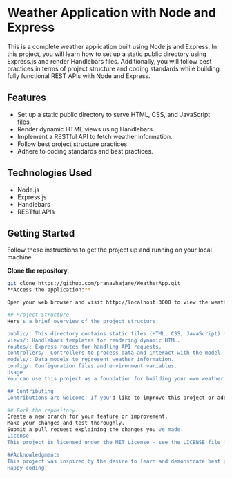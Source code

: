 # Weather Application with Node and Express

This is a complete weather application built using Node.js and Express. In this project, you will learn how to set up a static public directory using Express.js and render Handlebars files. Additionally, you will follow best practices in terms of project structure and coding standards while building fully functional REST APIs with Node and Express.

## Features

- Set up a static public directory to serve HTML, CSS, and JavaScript files.
- Render dynamic HTML views using Handlebars.
- Implement a RESTful API to fetch weather information.
- Follow best project structure practices.
- Adhere to coding standards and best practices.

## Technologies Used

- Node.js
- Express.js
- Handlebars
- RESTful APIs

## Getting Started

Follow these instructions to get the project up and running on your local machine.

 **Clone the repository**:

   ```bash
   git clone https://github.com/pranavhajare/WeatherApp.git
  **Access the application:**

Open your web browser and visit http://localhost:3000 to view the weather application.

## Project Structure
Here's a brief overview of the project structure:

public/: This directory contains static files (HTML, CSS, JavaScript) for the client-side of the application.
views/: Handlebars templates for rendering dynamic HTML.
routes/: Express routes for handling API requests.
controllers/: Controllers to process data and interact with the model.
models/: Data models to represent weather information.
config/: Configuration files and environment variables.
Usage
You can use this project as a foundation for building your own weather application. Customize and expand upon it to meet your specific requirements.

## Contributing
Contributions are welcome! If you'd like to improve this project or add new features, please follow these steps:

## Fork the repository.
Create a new branch for your feature or improvement.
Make your changes and test thoroughly.
Submit a pull request explaining the changes you've made.
License
This project is licensed under the MIT License - see the LICENSE file for details.

##Acknowledgments
This project was inspired by the desire to learn and demonstrate best practices in Node.js and Express development.
Happy coding!
